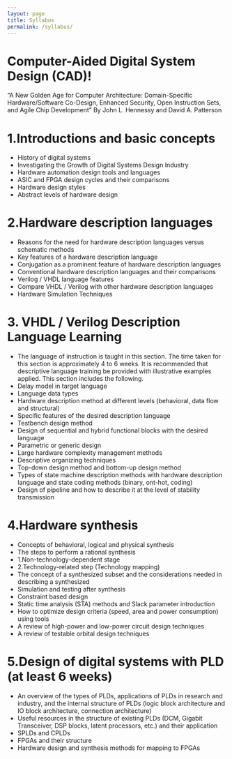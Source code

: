 ```yaml
---
layout: page
title: Syllabus
permalink: /syllabus/
---
```



# Computer-Aided Digital System Design (CAD)!
“A New Golden Age for Computer Architecture: Domain-Specific Hardware/Software Co-Design, Enhanced Security, Open Instruction Sets, and Agile Chip Development”
By John L. Hennessy and David A. Patterson































# 1.Introductions and basic concepts
* History of digital systems
* Investigating the Growth of Digital Systems Design Industry
* Hardware automation design tools and languages
* ASIC and FPGA design cycles and their comparisons
* Hardware design styles
* Abstract levels of hardware design



# 2.Hardware description languages
* Reasons for the need for hardware description languages versus schematic methods
* Key features of a hardware description language
* Conjugation as a prominent feature of hardware description languages
* Conventional hardware description languages and their comparisons
* Verilog / VHDL language features
* Compare VHDL / Verilog with other hardware description languages
* Hardware Simulation Techniques



# 3. VHDL / Verilog Description Language Learning 
* The language of instruction is taught in this section. The time taken for this section is approximately 4 to 6 weeks. It is recommended that descriptive language training be provided with illustrative examples applied. This section includes the following.
* Delay model in target language
* Language data types
* Hardware description method at different levels (behavioral, data flow and structural)
* Specific features of the desired description language
* Testbench design method
* Design of sequential and hybrid functional blocks with the desired language
* Parametric or generic design
* Large hardware complexity management methods
* Descriptive organizing techniques
* Top-down design method and bottom-up design method
* Types of state machine description methods with hardware description language and state coding methods (binary, ont-hot, coding)
* Design of pipeline and how to describe it at the level of stability transmission



# 4.Hardware synthesis
* Concepts of behavioral, logical and physical synthesis
* The steps to perform a rational synthesis
* 1.Non-technology-dependent stage
* 2.Technology-related step (Technology mapping)
* The concept of a synthesized subset and the considerations needed in describing a synthesized
* Simulation and testing after synthesis
* Constraint based design
* Static time analysis (STA) methods and Slack parameter introduction
* How to optimize design criteria (speed, area and power consumption) using tools
* A review of high-power and low-power circuit design techniques
* A review of testable orbital design techniques



# 5.Design of digital systems with PLD (at least 6 weeks)
* An overview of the types of PLDs, applications of PLDs in research and industry, and the internal structure of PLDs (logic block architecture and IO block architecture, connection architecture)
* Useful resources in the structure of existing PLDs (DCM, Gigabit Transceiver, DSP blocks, latent processors, etc.) and their application
* SPLDs and CPLDs
* FPGAs and their structure
* Hardware design and synthesis methods for mapping to FPGAs
